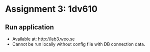 # Assignment 3: 1dv610

## Run application

- Available at: http://lab3.weo.se
- Cannot be run locally without config file with DB connection data.
